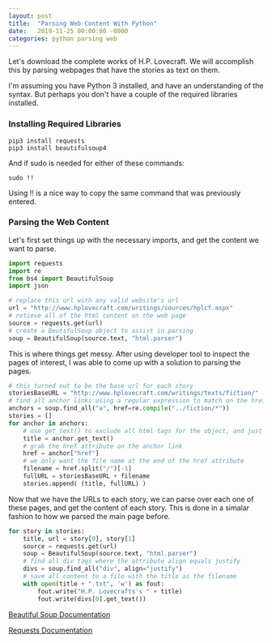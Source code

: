 ```yaml
---
layout: post
title:  "Parsing Web Content With Python"
date:   2019-11-25 00:00:00 -0000
categories: python parsing web
---
```


Let's download the complete works of H.P. Lovecraft. We will accomplish this by parsing webpages that have the stories as text on them.

I'm assuming you have Python 3 installed, and have an understanding of the syntax. But perhaps you don't have a couple of the required libraries installed.

### Installing Required Libraries
```console
pip3 install requests
pip3 install beautifulsoup4
```
And if sudo is needed for either of these commands:
```console
sudo !!
```
Using !! is a nice way to copy the same command that was previously entered.


### Parsing the Web Content
Let's first set things up with the necessary imports, and get the content we want to parse.
```python
import requests
import re
from bs4 import BeautifulSoup
import json

# replace this url with any valid website's url 
url = "http://www.hplovecraft.com/writings/sources/hplcf.aspx"
# retieve all of the html content on the web page
source = requests.get(url)
# create a BeutifulSoup object to assist in parsing
soup = BeautifulSoup(source.text, "html.parser")
```

This is where things get messy. After using developer tool to inspect the pages of interest, I was able to come up with a solution to parsing the pages.

```python
# this turned out to be the base url for each story
storiesBaseURL = "http://www.hplovecraft.com/writings/texts/fiction/"
# find all anchor links using a regular expression to match on the href attribute
anchors = soup.find_all("a", href=re.compile("../fiction/*"))
stories = []
for anchor in anchors:
    # use get_text() to exclude all html tags for the object, and just get the text
    title = anchor.get_text()
    # grab the href attribute on the anchor link
    href = anchor["href"]
    # we only want the file name at the end of the href attribute
    filename = href.split("/")[-1]
    fullURL = storiesBaseURL + filename 
    stories.append( (title, fullURL) )
```

Now that we have the URLs to each story, we can parse over each one of these pages, and get the content of each story. This is done in a simalar fashion to how we parsed the main page before.

```python
for story in stories:
    title, url = story[0], story[1]
    source = requests.get(url)
    soup = BeautifulSoup(source.text, "html.parser")
    # find all div tags where the attribute align equals justify
    divs = soup.find_all("div", align="justify")
    # save all content to a file with the title as the filename
    with open(title + ".txt", 'w') as fout:
        fout.write("H.P. Lovecrafts's " + title)
        fout.write(divs[0].get_text())
```
[Beautiful Soup Documentation](https://www.crummy.com/software/BeautifulSoup/bs4/doc/)

[Requests Documentation](https://requests.readthedocs.io/en/master/)
